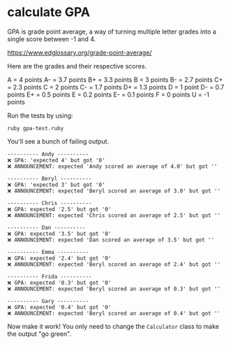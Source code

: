 # calculate GPA
GPA is grade point average, a way of turning multiple letter grades into a single score between -1 and 4.

https://www.edglossary.org/grade-point-average/

Here are the grades and their respective scores.

A = 4 points
A- = 3.7 points
B+ = 3.3 points
B = 3 points
B- = 2.7 points
C+ = 2.3 points
C = 2 points
C- = 1.7 points
D+ = 1.3 points
D = 1 point
D- = 0.7 points
E+ = 0.5 points
E = 0.2 points
E- = 0.1 points
F = 0 points
U = -1 points

Run the tests by using:

```shell
ruby gpa-test.ruby
```

You'll see a bunch of failing output.

```
---------- Andy ----------
❌ GPA: 'expected 4' but got '0'
❌ ANNOUNCEMENT: expected 'Andy scored an average of 4.0' but got '' 

---------- Beryl ----------
❌ GPA: 'expected 3' but got '0'
❌ ANNOUNCEMENT: expected 'Beryl scored an average of 3.0' but got '' 

---------- Chris ----------
❌ GPA: expected '2.5' but got '0'
❌ ANNOUNCEMENT: expected 'Chris scored an average of 2.5' but got '' 

---------- Dan ----------
❌ GPA: expected '3.5' but got '0'
❌ ANNOUNCEMENT: expected 'Dan scored an average of 3.5' but got '' 

---------- Emma ----------
❌ GPA: expected '2.4' but got '0'
❌ ANNOUNCEMENT: expected 'Beryl scored an average of 2.4' but got '' 

---------- Frida ----------
❌ GPA: expected '0.3' but got '0'
❌ ANNOUNCEMENT: expected 'Beryl scored an average of 0.3' but got '' 

---------- Gary ----------
❌ GPA: expected '0.4' but got '0'
❌ ANNOUNCEMENT: expected 'Beryl scored an average of 0.4' but got '' 
```

Now make it work! You only need to change the `Calculator` class to make the output "go green".
